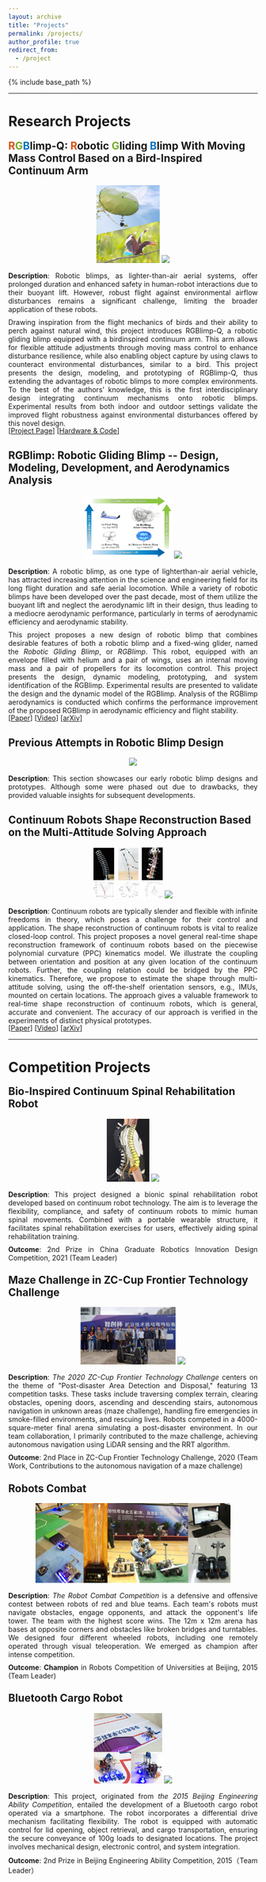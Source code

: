 ```yaml
---
layout: archive
title: "Projects"
permalink: /projects/
author_profile: true
redirect_from:
  - /project
---
```


{% include base_path %}

<hr>

<h1> Research Projects </h1>

<div style="margin-top: -10px;"></div>
<h2> <font color=D95319>R</font><font color=77AC30>G</font><font color=0072BD>B</font>limp-Q: <font color=D95319>R</font>obotic <font color=77AC30>G</font>liding <font color=0072BD>B</font>limp With Moving Mass Control Based on a Bird-Inspired Continuum Arm </h2>

<p align="center">
  <img width="25.3%" src="../files/research/rgblimp-q/Cover.jpg">
  <img width="55%" src="../files/research/rgblimp-q/ProjectPage.gif">
</p>
<div style="text-align: justify;">
  <p style="margin-bottom: -5px;"><strong>Description</strong>:
    Robotic blimps, as lighter-than-air aerial systems, offer prolonged duration and enhanced safety in human-robot interactions due to their buoyant lift. However, robust flight against environmental airflow disturbances remains a significant challenge, limiting the broader application of these robots.
  </p>
  <p style="margin-bottom: -2px;">
    Drawing inspiration from the flight mechanics of birds and their ability to perch against natural wind, this project introduces RGBlimp-Q, a robotic gliding blimp equipped with a birdinspired continuum arm. This arm allows for flexible attitude adjustments through moving mass control to enhance disturbance resilience, while also enabling object capture by using claws to counteract environmental disturbances, similar to a bird. This project presents the design, modeling, and prototyping of RGBlimp-Q, thus extending the advantages of robotic blimps to more complex environments. To the best of the authors’ knowledge, this is the first interdisciplinary design integrating continuum mechanisms onto robotic blimps. Experimental results from both indoor and outdoor settings validate the improved flight robustness against environmental disturbances offered by this novel design. 
  </p>
  [<a href="https://rgblimp.github.io/" style="text-decoration: underline;">Project Page</a>] [<a href="https://github.com/RGBlimp/RGBlimp-Q" style="text-decoration: underline;">Hardware & Code</a>] 
</div>

<div style="margin-top: 20px;"></div>

<h2 id="rgblimp"> RGBlimp: Robotic Gliding Blimp -- Design, Modeling, Development, and Aerodynamics Analysis </h2>

<p align="center">
  <img width="35.3%" src="../files/research/rgblimp/illustration.jpg">
  <img width="45%" src="../files/research/rgblimp/demo.gif">
</p>
<div style="text-align: justify;">
  <p style="margin-bottom: -5px;"><strong>Description</strong>:
    A robotic blimp, as one type of lighterthan-air aerial vehicle, has attracted increasing attention in the science and engineering field for its long flight duration and safe aerial locomotion. While a variety of robotic blimps have been developed over the past decade, most of them utilize the buoyant lift and neglect the aerodynamic lift in their design, thus leading to a mediocre aerodynamic performance, particularly in terms of aerodynamic efficiency and aerodynamic stability.
  </p>
  <p style="margin-bottom: -2px;">
    This project proposes a new design of robotic blimp that combines desirable features of both a robotic blimp and a fixed-wing glider, named the <i>Robotic Gliding Blimp</i>, or <i>RGBlimp</i>. This robot, equipped with an envelope filled with helium and a pair of wings, uses an internal moving mass and a pair of propellers for its locomotion control. This project presents the design, dynamic modeling, prototyping, and system identification of the RGBlimp.  Experimental results are presented to validate the design and the dynamic model of the RGBlimp. Analysis of the RGBlimp aerodynamics is conducted which confirms the performance improvement of the proposed RGBlimp in aerodynamic efficiency and flight stability. 
  </p>
  [<a href="https://ieeexplore.ieee.org/document/10258385" style="text-decoration: underline;">Paper</a>]  
  [<a href="https://youtu.be/AkYN0jurYxI" style="text-decoration: underline;">Video</a>]  
  [<a href="https://arxiv.org/pdf/2306.04079" style="text-decoration: underline;">arXiv</a>]
</div>

<div style="margin-top: 20px;"></div>

<h2> Previous Attempts in Robotic Blimp Design </h2>
<p align="center">
  <img width="80%" src="../files/research/rgblimp_legacy/legacy.gif">
</p>
<div style="text-align: justify;">
  <p><strong>Description</strong>:
    This section showcases our early robotic blimp designs and prototypes. Although some were phased out due to drawbacks, they provided valuable insights for subsequent developments. 
  </p>
</div>

<div style="margin-top: 20px;"></div>

<h2 id="continuum"> Continuum Robots Shape Reconstruction Based on the Multi-Attitude Solving Approach </h2>

<p align="center">
  <img width="27.8%" src="../files/research/continuum/cover.jpg">
  <img width="65%" src="../files/research/continuum/demo.gif">
</p>
<div style="text-align: justify;">
  <p style="margin-bottom: -2px;"><strong>Description</strong>:
    Continuum robots are typically slender and flexible with infinite freedoms in theory, which poses a challenge for their control and application. The shape reconstruction of continuum robots is vital to realize closed-loop control. This project proposes a novel general real-time shape reconstruction framework of continuum robots based on the piecewise polynomial curvature (PPC) kinematics model. We illustrate the coupling between orientation and position at any given location of the continuum robots. Further, the coupling relation could be bridged by the PPC kinematics. Therefore, we propose to estimate the shape through multi-attitude solving, using the off-the-shelf orientation sensors, e.g., IMUs, mounted on certain locations. The approach gives a valuable framework to real-time shape reconstruction of continuum robots, which is general, accurate and convenient. The accuracy of our approach is verified in the experiments of distinct physical prototypes. 
  </p>
  [<a href="https://ieeexplore.ieee.org/document/9812289" style="text-decoration: underline;">Paper</a>]  
  [<a href="https://youtu.be/tm9aPsXuPTo" style="text-decoration: underline;">Video</a>]  
  [<a href="https://arxiv.org/pdf/2103.05150" style="text-decoration: underline;">arXiv</a>]
</div>


<hr>

<h1> Competition Projects </h1>

<div style="margin-top: -10px;"></div>

<h2 id="spinal"> Bio-Inspired Continuum Spinal Rehabilitation Robot </h2>
<p align="center" >
  <img width="16.93%" src="../files/competitions/spinal.jpg">
  <img width="45%" src="../files/competitions/spinal.gif">
</p>
<div style="text-align: justify;">
  <p style="margin-bottom: -5px;"><strong>Description</strong>:
    This project designed a bionic spinal rehabilitation robot developed based on continuum robot technology. The aim is to leverage the flexibility, compliance, and safety of continuum robots to mimic human spinal movements. Combined with a portable wearable structure, it facilitates spinal rehabilitation exercises for users, effectively aiding spinal rehabilitation training. 
  </p>
  <p style="margin-bottom: -5px;"><strong>Outcome</strong>:
    2nd Prize in China Graduate Robotics Innovation Design Competition, 2021 (Team Leader)
  </p>
</div>

<div style="margin-top: 20px;"></div>

<h2 id="maze"> Maze Challenge in ZC-Cup Frontier Technology Challenge </h2>
<p align="center" >
  <img width="38.02%" src="../files/competitions/maze.jpg">
  <img width="40%" src="../files/competitions/maze.gif">
</p>
<div style="text-align: justify;">
  <p style="margin-bottom: -5px;"><strong>Description</strong>:
    <i>The 2020 ZC-Cup Frontier Technology Challenge</i> centers on the theme of "Post-disaster Area Detection and Disposal," featuring 13 competition tasks. These tasks include traversing complex terrain, clearing obstacles, opening doors, ascending and descending stairs, autonomous navigation in unknown areas (maze challenge), handling fire emergencies in smoke-filled environments, and rescuing lives. Robots competed in a 4000-square-meter final arena simulating a post-disaster environment. In our team collaboration, I primarily contributed to the maze challenge, achieving autonomous navigation using LiDAR sensing and the RRT algorithm. 
  </p>
  <p style="margin-bottom: -5px;"><strong>Outcome</strong>:
    2nd Place in ZC-Cup Frontier Technology Challenge, 2020 (Team Work, Contributions to the autonomous navigation of a maze challenge)
  </p>
</div>

<div style="margin-top: 20px;"></div>

<h2 id="battle"> Robots Combat </h2>
<p align="center" >
  <img width="78%" src="../files/competitions/battle.jpg">
</p>
<div style="text-align: justify;">
  <p style="margin-bottom: -5px;"><strong>Description</strong>:
     <i>The Robot Combat Competition</i> is a defensive and offensive contest between robots of red and blue teams. Each team's robots must navigate obstacles, engage opponents, and attack the opponent's life tower. The team with the highest score wins. The 12m x 12m arena has bases at opposite corners and obstacles like broken bridges and turntables. We designed four different wheeled robots, including one remotely operated through visual teleoperation. We emerged as champion after intense competition. 
  </p>
  <p style="margin-bottom: -5px;"><strong>Outcome</strong>:
    <strong>Champion</strong> in Robots Competition of Universities at Beijing, 2015 (Team Leader)
  </p>
</div>

<div style="margin-top: 20px;"></div>

<h2 id="bcar"> Bluetooth Cargo Robot </h2>
<p align="center" >
  <img width="27.3%" src="../files/competitions/bcar.jpg">
  <img width="50%" src="../files/competitions/bcar.gif">
</p>
<div style="text-align: justify;">
  <p style="margin-bottom: -5px;"><strong>Description</strong>:
    This project, originated from <i>the 2015 Beijing Engineering Ability Competition</i>, entailed the development of a Bluetooth cargo robot operated via a smartphone. The robot incorporates a differential drive mechanism facilitating flexibility. The robot is equipped with automatic control for lid opening, object retrieval, and cargo transportation, ensuring the secure conveyance of 100g loads to designated locations. The project involves mechanical design, electronic control, and system integration. 
  </p>
  <p style="margin-bottom: -5px;"><strong>Outcome</strong>:
    2nd Prize in Beijing Engineering Ability Competition, 2015（Team Leader）
  </p>
</div>